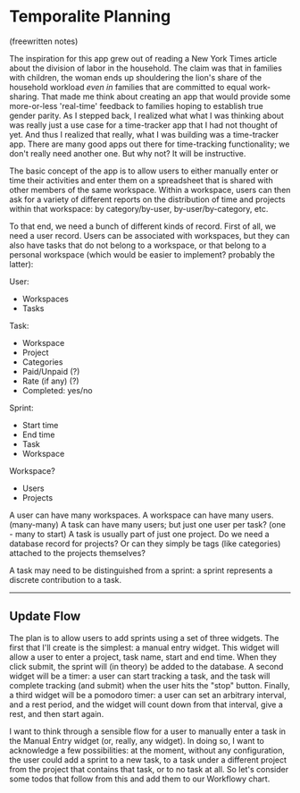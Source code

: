 # Temporalite Planning 
(freewritten notes)

The inspiration for this app grew out of reading a New York Times article about the division of labor in the household. The claim was that in families with children, the woman ends up shouldering the lion's share of the household workload *even in* families that are committed to equal work-sharing. That made me think about creating an app that would provide some more-or-less 'real-time' feedback to families hoping to establish true gender parity. As I stepped back, I realized what what I was thinking about was really just a use case for a time-tracker app that I had not thought of yet. And thus I realized that really, what I was building was a time-tracker app. There are many good apps out there for time-tracking functionality; we don't really need another one. But why not? It will be instructive.

The basic concept of the app is to allow users to either manually enter or time their activities and enter them on a spreadsheet that is shared with other members of the same workspace. Within a workspace, users can then ask for a variety of different reports on the distribution of time and projects within that workspace: by category/by-user, by-user/by-category, etc.

To that end, we need a bunch of different kinds of record. First of all, we need a user record. Users can be associated with workspaces, but they can also have tasks that do not belong to a workspace, or that belong to a personal workspace (which would be easier to implement? probably the latter):

User:
* Workspaces
* Tasks

Task:
* Workspace
* Project
* Categories
* Paid/Unpaid (?)
* Rate (if any) (?)
* Completed: yes/no

Sprint:
* Start time
* End time
* Task
* Workspace

Workspace?
* Users
* Projects

A user can have many workspaces. A workspace can have many users. (many-many)
A task can have many users; but just one user per task? (one - many to start)
A task is usually part of just one project. Do we need a database record for projects? Or can they simply be tags (like categories) attached to the projects themselves?

A task may need to be distinguished from a sprint: a sprint represents a discrete contribution to a task.

---

## Update Flow

The plan is to allow users to add sprints using a set of three widgets. The first that I'll create is the simplest: a manual entry widget. This widget will allow a user to enter a project, task name, start and end time. When they click submit, the sprint will (in theory) be added to the database. A second widget will be a timer: a user can start tracking a task, and the task will complete tracking (and submit) when the user hits the "stop" button. Finally, a third widget will be a pomodoro timer: a user can set an arbitrary interval, and a rest period, and the widget will count down from that interval, give a rest, and then start again.  

I want to think through a sensible flow for a user to manually enter a task in the Manual Entry widget (or, really, any widget). In doing so, I want to acknowledge a few possibilities: at the moment, without any configuration, the user could add a sprint to a new task, to a task under a different project from the project that contains that task, or to no task at all. So let's consider some todos that follow from this and add them to our Workflowy chart.
